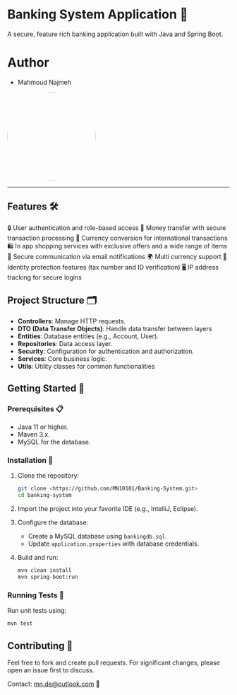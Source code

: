 # Banking System Application  🏦

A secure, feature rich banking application built with Java and Spring Boot.

# Author
-  Mahmoud Najmeh


<img src="https://avatars.githubusercontent.com/u/78208459?u=c3f9c7d6b49fc9726c5ea8bce260656bcb9654b3&v=4" width="200px" style="border-radius: 50%;">

---

## Features 🛠️
🔒 User authentication and role-based access
💸 Money transfer with secure transaction processing
💱 Currency conversion for international transactions
🛍️ In app shopping services with exclusive offers and a wide range of items
📧 Secure communication via email notifications
🌍 Multi currency support
🔐 Identity protection features (tax number and ID verification)
🖥️ IP address tracking for secure logins

## Project Structure 🗂️
- **Controllers**: Manage HTTP requests.
- **DTO (Data Transfer Objects)**: Handle data transfer between layers
- **Entities**: Database entities (e.g., Account, User).
- **Repositories**: Data access layer.
- **Security**: Configuration for authentication and authorization.
- **Services**: Core business logic.
- **Utils**: Utility classes for common functionalities



## Getting Started 🚀
### Prerequisites 📋
- Java 11 or higher.
- Maven 3.x.
- MySQL for the database.

### Installation 🔧
1. Clone the repository:
   ```bash
   git clone <https://github.com/MN10101/Banking-System.git>
   cd banking-system
   ```
2. Import the project into your favorite IDE (e.g., IntelliJ, Eclipse).
3. Configure the database:
   - Create a MySQL database using `bankingdb.sql`.
   - Update `application.properties` with database credentials.

4. Build and run:
   ```bash
   mvn clean install
   mvn spring-boot:run
   ```

### Running Tests 🧪
Run unit tests using:
```bash
mvn test
```

## Contributing 🤝
Feel free to fork and create pull requests. For significant changes, please open an issue first to discuss.

Contact: mn.de@outlook.com 📧

